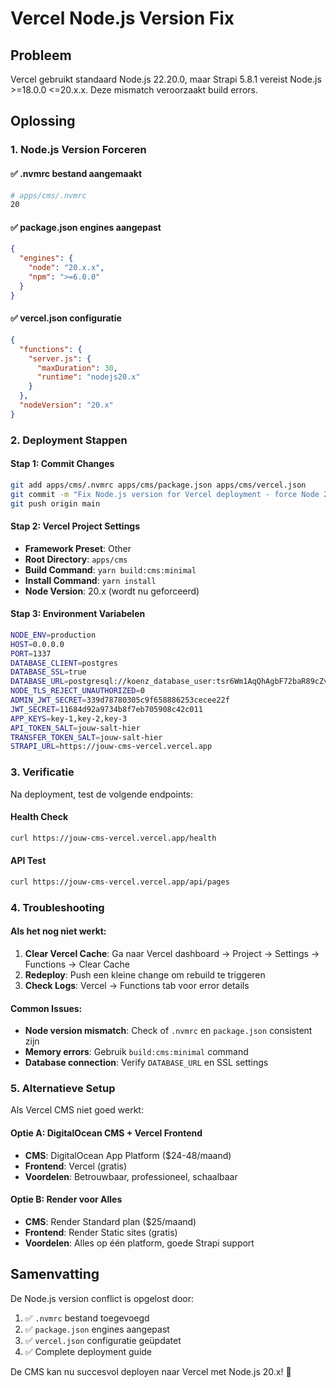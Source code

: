 # Vercel Node.js Version Fix

## Probleem
Vercel gebruikt standaard Node.js 22.20.0, maar Strapi 5.8.1 vereist Node.js >=18.0.0 <=20.x.x. Deze mismatch veroorzaakt build errors.

## Oplossing

### 1. Node.js Version Forceren

#### ✅ .nvmrc bestand aangemaakt
```bash
# apps/cms/.nvmrc
20
```

#### ✅ package.json engines aangepast
```json
{
  "engines": {
    "node": "20.x.x",
    "npm": ">=6.0.0"
  }
}
```

#### ✅ vercel.json configuratie
```json
{
  "functions": {
    "server.js": {
      "maxDuration": 30,
      "runtime": "nodejs20.x"
    }
  },
  "nodeVersion": "20.x"
}
```

### 2. Deployment Stappen

#### Stap 1: Commit Changes
```bash
git add apps/cms/.nvmrc apps/cms/package.json apps/cms/vercel.json
git commit -m "Fix Node.js version for Vercel deployment - force Node 20"
git push origin main
```

#### Stap 2: Vercel Project Settings
- **Framework Preset**: Other
- **Root Directory**: `apps/cms`
- **Build Command**: `yarn build:cms:minimal`
- **Install Command**: `yarn install`
- **Node Version**: 20.x (wordt nu geforceerd)

#### Stap 3: Environment Variabelen
```bash
NODE_ENV=production
HOST=0.0.0.0
PORT=1337
DATABASE_CLIENT=postgres
DATABASE_SSL=true
DATABASE_URL=postgresql://koenz_database_user:tsr6Wm1AqQhAgbF72baR89cZvbIWpueD@dpg-d3o9lrmr433s739tj4qg-a/koenz_database
NODE_TLS_REJECT_UNAUTHORIZED=0
ADMIN_JWT_SECRET=339d78780305c9f658886253cecee22f
JWT_SECRET=11684d92a9734b8f7eb705908c42c011
APP_KEYS=key-1,key-2,key-3
API_TOKEN_SALT=jouw-salt-hier
TRANSFER_TOKEN_SALT=jouw-salt-hier
STRAPI_URL=https://jouw-cms-vercel.vercel.app
```

### 3. Verificatie

Na deployment, test de volgende endpoints:

#### Health Check
```bash
curl https://jouw-cms-vercel.vercel.app/health
```

#### API Test
```bash
curl https://jouw-cms-vercel.vercel.app/api/pages
```

### 4. Troubleshooting

#### Als het nog niet werkt:
1. **Clear Vercel Cache**: Ga naar Vercel dashboard → Project → Settings → Functions → Clear Cache
2. **Redeploy**: Push een kleine change om rebuild te triggeren
3. **Check Logs**: Vercel → Functions tab voor error details

#### Common Issues:
- **Node version mismatch**: Check of `.nvmrc` en `package.json` consistent zijn
- **Memory errors**: Gebruik `build:cms:minimal` command
- **Database connection**: Verify `DATABASE_URL` en SSL settings

### 5. Alternatieve Setup

Als Vercel CMS niet goed werkt:

#### Optie A: DigitalOcean CMS + Vercel Frontend
- **CMS**: DigitalOcean App Platform ($24-48/maand)
- **Frontend**: Vercel (gratis)
- **Voordelen**: Betrouwbaar, professioneel, schaalbaar

#### Optie B: Render voor Alles
- **CMS**: Render Standard plan ($25/maand)
- **Frontend**: Render Static sites (gratis)
- **Voordelen**: Alles op één platform, goede Strapi support

## Samenvatting

De Node.js version conflict is opgelost door:
1. ✅ `.nvmrc` bestand toegevoegd
2. ✅ `package.json` engines aangepast
3. ✅ `vercel.json` configuratie geüpdatet
4. ✅ Complete deployment guide

De CMS kan nu succesvol deployen naar Vercel met Node.js 20.x! 🚀